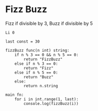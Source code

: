 # Fizz Buzz

Fizz if divisible by 3, Buzz if divisible by 5

    Li 0
    
    last const = 30
    
    fizzBuzz func(n int) string:
        if n % 3 == 0 && n % 5 == 0:
            return "FizzBuzz"
        else if n % 3 == 0:
            return "Fizz"
        else if n % 5 == 0:
            return "Buzz"
        else:
            return n.string
    
    main fn:
        for i in int.range(1, last):
            console.log(fizzBuzz(i))
